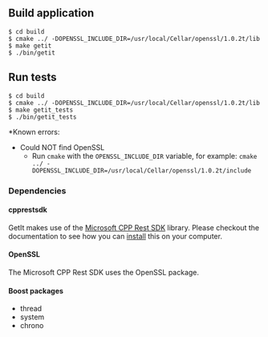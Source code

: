 ## Build application

```
$ cd build
$ cmake ../ -DOPENSSL_INCLUDE_DIR=/usr/local/Cellar/openssl/1.0.2t/lib
$ make getit
$ ./bin/getit
```

## Run tests

```
$ cd build
$ cmake ../ -DOPENSSL_INCLUDE_DIR=/usr/local/Cellar/openssl/1.0.2t/lib
$ make getit_tests
$ ./bin/getit_tests
```

*Known errors:

- Could NOT find OpenSSL
	- Run `cmake` with the `OPENSSL_INCLUDE_DIR` variable, for example: `cmake ../ -DOPENSSL_INCLUDE_DIR=/usr/local/Cellar/openssl/1.0.2t/include`

### Dependencies

#### cpprestsdk

GetIt makes use of the [Microsoft CPP Rest SDK](https://github.com/Microsoft/cpprestsdk) library. Please checkout the documentation to see how you can [install](https://github.com/Microsoft/cpprestsdk#getting-started) this on your computer.

#### OpenSSL

The Microsoft CPP Rest SDK uses the OpenSSL package.

#### Boost packages

- thread
- system
- chrono
